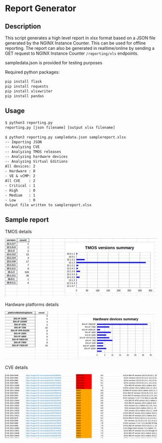 # Report Generator

## Description

This script generates a high level report in xlsx format based on a JSON file generated by the NGINX Instance Counter. This can be used for offline reporting.
The report can also be generated in realtime/online by sending a GET request to NGINX Instance Counter `/reporting/xls` endpoints.

sampledata.json is provided for testing purposes

Required python packages:

```
pip install flask
pip install requests
pip install xlsxwriter
pip install pandas
```

## Usage

```
$ python3 reporting.py
reporting.py [json filename] [output xlsx filename]

$ python3 reporting.py sampledata.json samplereport.xlsx
-- Importing JSON
-- Analyzing CVE
-- Analyzing TMOS releases
-- Analyzing hardware devices
-- Analyzing Virtual Editions
All devices: 2
- Hardware : 0
- VE & vCMP: 2
All CVE    : 2
- Critical : 1
- High     : 0
- Medium   : 1
- Low      : 0
Output file written to samplereport.xlsx
```

## Sample report

TMOS details

<img src="/contrib/report-generator/img/report.tmos.jpg"/>

Hardware platforms details

<img src="/contrib/report-generator/img/report.hw.jpg"/>

CVE details

<img src="/contrib/report-generator/img/report.cve.jpg"/>

